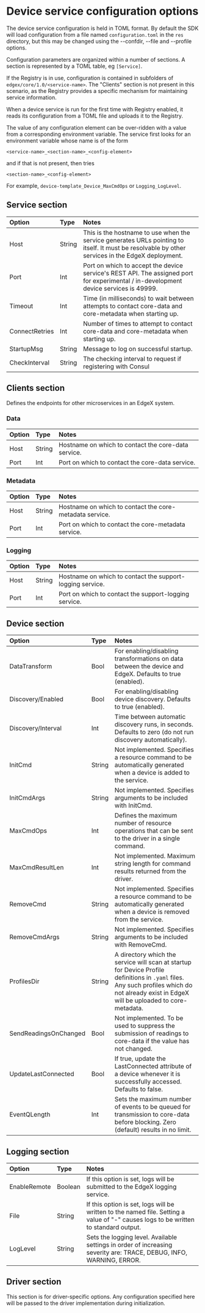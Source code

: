 # Device service configuration options

The device service configuration is held in TOML format. By default the SDK will load configuration from a file named `configuration.toml` in the `res` directory, but this may be changed using the --confdir, --file and --profile options.

Configuration parameters are organized within a number of sections. A section is represented by a TOML table, eg `[Service]`.

If the Registry is in use, configuration is contained in subfolders of `edgex/core/1.0/<service-name>`. The "Clients" section is not present in this scenario, as the Registry provides a specific mechanism for maintaining service information.

When a device service is run for the first time with Registry enabled, it reads its configuration from a TOML file and uploads it to the Registry.

The value of any configuration element can be over-ridden with a value from a corresponding environment variable. The service first looks for an environment variable whose name is of the form

`<service-name>_<section-name>_<config-element>`

and if that is not present, then tries

`<section-name>_<config-element>`

For example, `device-template_Device_MaxCmdOps` or `Logging_LogLevel`.

## Service section

Option | Type | Notes
:--- | :--- | :---
Host | String | This is the hostname to use when the service generates URLs pointing to itself. It must be resolvable by other services in the EdgeX deployment.
Port | Int | Port on which to accept the device service's REST API. The assigned port for experimental / in-development device services is 49999.
Timeout | Int | Time (in milliseconds) to wait between attempts to contact core-data and core-metadata when starting up.
ConnectRetries | Int | Number of times to attempt to contact core-data and core-metadata when starting up.
StartupMsg | String | Message to log on successful startup.
CheckInterval | String | The checking interval to request if registering with Consul

## Clients section

Defines the endpoints for other microservices in an EdgeX system.

### Data

Option | Type | Notes
:--- | :--- | :---
Host | String | Hostname on which to contact the core-data service.
Port | Int | Port on which to contact the core-data service.

### Metadata

Option | Type | Notes
:--- | :--- | :---
Host | String | Hostname on which to contact the core-metadata service.
Port | Int | Port on which to contact the core-metadata service.

### Logging

Option | Type | Notes
:--- | :--- | :---
Host | String | Hostname on which to contact the support-logging service.
Port | Int | Port on which to contact the support-logging service.

## Device section

Option | Type | Notes
:--- | :--- | :---
DataTransform | Bool | For enabling/disabling transformations on data between the device and EdgeX. Defaults to true (enabled).
Discovery/Enabled | Bool | For enabling/disabling device discovery. Defaults to true (enabled).
Discovery/Interval | Int | Time between automatic discovery runs, in seconds. Defaults to zero (do not run discovery automatically).
InitCmd | String | Not implemented. Specifies a resource command to be automatically generated when a device is added to the service.
InitCmdArgs | String | Not implemented. Specifies arguments to be included with InitCmd.
MaxCmdOps | Int | Defines the maximum number of resource operations that can be sent to the driver in a single command.
MaxCmdResultLen | Int | Not implemented. Maximum string length for command results returned from the driver.
RemoveCmd | String | Not implemented. Specifies a resource command to be automatically generated when a device is removed from the service.
RemoveCmdArgs | String | Not implemented. Specifies arguments to be included with RemoveCmd.
ProfilesDir | String | A directory which the service will scan at startup for Device Profile definitions in `.yaml` files. Any such profiles which do not already exist in EdgeX will be uploaded to core-metadata.
SendReadingsOnChanged | Bool | Not implemented. To be used to suppress the submission of readings to core-data if the value has not changed.
UpdateLastConnected | Bool | If true, update the LastConnected attribute of a device whenever it is successfully accessed. Defaults to false.
EventQLength | Int | Sets the maximum number of events to be queued for transmission to core-data before blocking. Zero (default) results in no limit.

## Logging section

Option | Type | Notes
:--- | :--- | :---
EnableRemote | Boolean | If this option is set, logs will be submitted to the EdgeX logging service.
File | String | If this option is set, logs will be written to the named file. Setting a value of "-" causes logs to be written to standard output.
LogLevel | String | Sets the logging level. Available settings in order of increasing severity are: TRACE, DEBUG, INFO, WARNING, ERROR.

## Driver section

This section is for driver-specific options. Any configuration specified here will be passed to the driver implementation during initialization.
